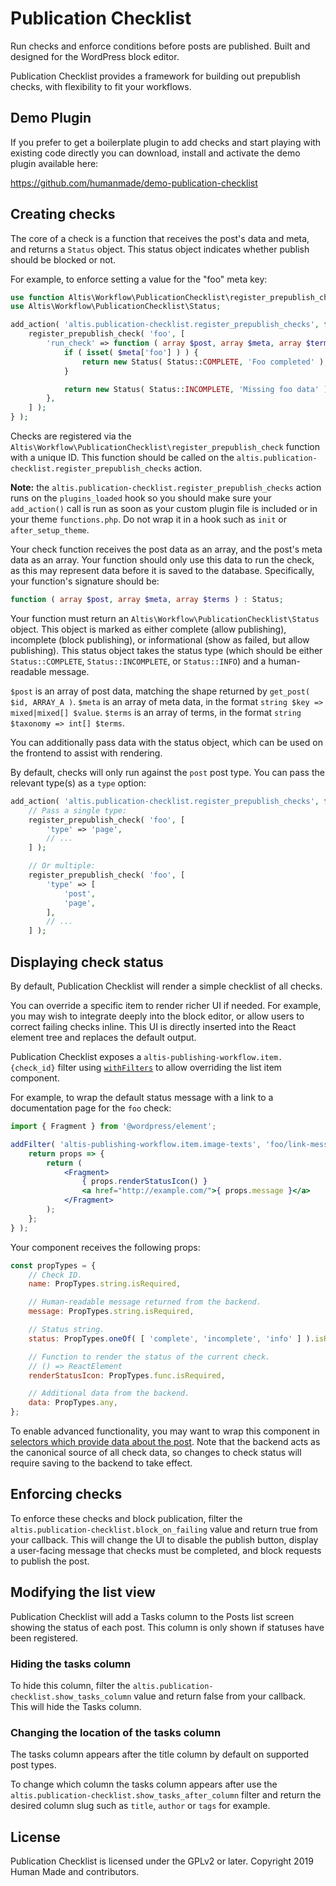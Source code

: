 # Publication Checklist

Run checks and enforce conditions before posts are published. Built and designed for the WordPress block editor.

Publication Checklist provides a framework for building out prepublish checks, with flexibility to fit your workflows.


## Demo Plugin

If you prefer to get a boilerplate plugin to add checks and start playing with existing code directly you can download, install and activate the demo plugin available here:

https://github.com/humanmade/demo-publication-checklist


## Creating checks

The core of a check is a function that receives the post's data and meta, and returns a `Status` object. This status object indicates whether publish should be blocked or not.

For example, to enforce setting a value for the "foo" meta key:

```php
use function Altis\Workflow\PublicationChecklist\register_prepublish_check;
use Altis\Workflow\PublicationChecklist\Status;

add_action( 'altis.publication-checklist.register_prepublish_checks', function () {
	register_prepublish_check( 'foo', [
		'run_check' => function ( array $post, array $meta, array $terms ) : Status {
			if ( isset( $meta['foo'] ) ) {
				return new Status( Status::COMPLETE, 'Foo completed' );
			}

			return new Status( Status::INCOMPLETE, 'Missing foo data' );
		},
	] );
} );
```

Checks are registered via the `Altis\Workflow\PublicationChecklist\register_prepublish_check` function with a unique ID. This function should be called on the `altis.publication-checklist.register_prepublish_checks` action.

**Note:** the `altis.publication-checklist.register_prepublish_checks` action runs on the `plugins_loaded` hook so you should make sure your `add_action()` call is run as soon as your custom plugin file is included or in your theme `functions.php`. Do not wrap it in a hook such as `init` or `after_setup_theme`.

Your check function receives the post data as an array, and the post's meta data as an array. Your function should only use this data to run the check, as this may represent data before it is saved to the database. Specifically, your function's signature should be:

```php
function ( array $post, array $meta, array $terms ) : Status;
```

Your function must return an `Altis\Workflow\PublicationChecklist\Status` object. This object is marked as either complete (allow publishing), incomplete (block publishing), or informational (show as failed, but allow publishing). This status object takes the status type (which should be either `Status::COMPLETE`, `Status::INCOMPLETE`, or `Status::INFO`) and a human-readable message.

`$post` is an array of post data, matching the shape returned by `get_post( $id, ARRAY_A )`. `$meta` is an array of meta data, in the format `string $key => mixed|mixed[] $value`. `$terms` is an array of terms, in the format `string $taxonomy => int[] $terms`.

You can additionally pass data with the status object, which can be used on the frontend to assist with rendering.

By default, checks will only run against the `post` post type. You can pass the relevant type(s) as a `type` option:

```php
add_action( 'altis.publication-checklist.register_prepublish_checks', function () {
	// Pass a single type:
	register_prepublish_check( 'foo', [
		'type' => 'page',
		// ...
	] );

	// Or multiple:
	register_prepublish_check( 'foo', [
		'type' => [
			'post',
			'page',
		],
		// ...
	] );
```


## Displaying check status

By default, Publication Checklist will render a simple checklist of all checks.

You can override a specific item to render richer UI if needed. For example, you may wish to integrate deeply into the block editor, or allow users to correct failing checks inline. This UI is directly inserted into the React element tree and replaces the default output.

Publication Checklist exposes a `altis-publishing-workflow.item.{check_id}` filter using [`withFilters`](https://github.com/WordPress/gutenberg/tree/master/packages/components/src/higher-order/with-filters) to allow overriding the list item component.

For example, to wrap the default status message with a link to a documentation page for the `foo` check:

```jsx
import { Fragment } from '@wordpress/element';

addFilter( 'altis-publishing-workflow.item.image-texts', 'foo/link-message', () => {
	return props => {
		return (
			<Fragment>
				{ props.renderStatusIcon() }
				<a href="http://example.com/">{ props.message }</a>
			</Fragment>
		);
	};
} );
```

Your component receives the following props:

```jsx
const propTypes = {
	// Check ID.
	name: PropTypes.string.isRequired,

	// Human-readable message returned from the backend.
	message: PropTypes.string.isRequired,

	// Status string.
	status: PropTypes.oneOf( [ 'complete', 'incomplete', 'info' ] ).isRequired,

	// Function to render the status of the current check.
	// () => ReactElement
	renderStatusIcon: PropTypes.func.isRequired,

	// Additional data from the backend.
	data: PropTypes.any,
};
```

To enable advanced functionality, you may want to wrap this component in [selectors which provide data about the post](https://developer.wordpress.org/block-editor/data/data-core-block-editor/). Note that the backend acts as the canonical source of all check data, so changes to check status will require saving to the backend to take effect.


## Enforcing checks

To enforce these checks and block publication, filter the `altis.publication-checklist.block_on_failing` value and return true from your callback. This will change the UI to disable the publish button, display a user-facing message that checks must be completed, and block requests to publish the post.


## Modifying the list view

Publication Checklist will add a Tasks column to the Posts list screen showing the status of each post. This column is only shown if statuses have been registered.

### Hiding the tasks column

To hide this column, filter the `altis.publication-checklist.show_tasks_column` value and return false from your callback. This will hide the Tasks column.

### Changing the location of the tasks column

The tasks column appears after the title column by default on supported post types.

To change which column the tasks column appears after use the `altis.publication-checklist.show_tasks_after_column` filter and return the desired column slug such as `title`, `author` or `tags` for example.


## License

Publication Checklist is licensed under the GPLv2 or later. Copyright 2019 Human Made and contributors.
